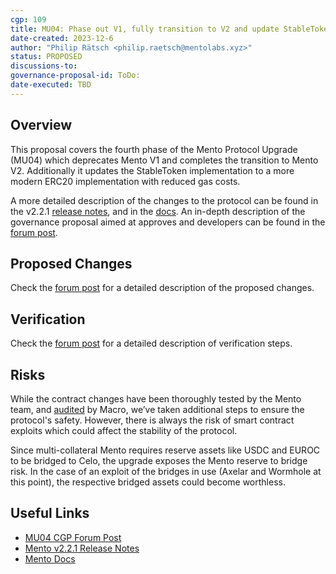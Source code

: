 ```yaml
---
cgp: 109
title: MU04: Phase out V1, fully transition to V2 and update StableToken implementation
date-created: 2023-12-6
author: "Philip Rätsch <philip.raetsch@mentolabs.xyz>"
status: PROPOSED
discussions-to: 
governance-proposal-id: ToDo:
date-executed: TBD
---
```


## Overview

This proposal covers the fourth phase of the Mento Protocol Upgrade (MU04) which deprecates Mento V1 and completes the transition to Mento V2. Additionally it updates the StableToken implementation to a more modern ERC20 implementation with reduced gas costs.

A more detailed description of the changes to the protocol can be found in the v2.2.1 [release notes](https://github.com/mento-protocol/mento-core/releases/tag/v2.2.1), and in the [docs](https://docs.mento.org).
An in-depth description of the governance proposal aimed at approves and developers can be found in the [forum post](ToDo).

## Proposed Changes

Check the [forum post](ToDo) for a detailed description of the proposed changes.

## Verification

Check the [forum post](ToDo) for a detailed description of verification steps.

## Risks

While the contract changes have been thoroughly tested by the Mento team, and [audited](https://0xmacro.com/library/audits/mento-1) by Macro, we’ve taken additional steps to ensure the protocol's safety. However, there is always the risk of smart contract exploits which could affect the stability of the protocol.

Since multi-collateral Mento requires reserve assets like USDC and EUROC to be bridged to Celo, the upgrade exposes the Mento reserve to bridge risk. In the case of an exploit of the bridges in use (Axelar and Wormhole at this point), the respective bridged assets could become worthless.

## Useful Links

- [MU04 CGP Forum Post](ToDo)
- [Mento v2.2.1 Release Notes](https://github.com/mento-protocol/mento-core/releases/tag/v2.2.1)
- [Mento Docs](https://docs.mento.org)
